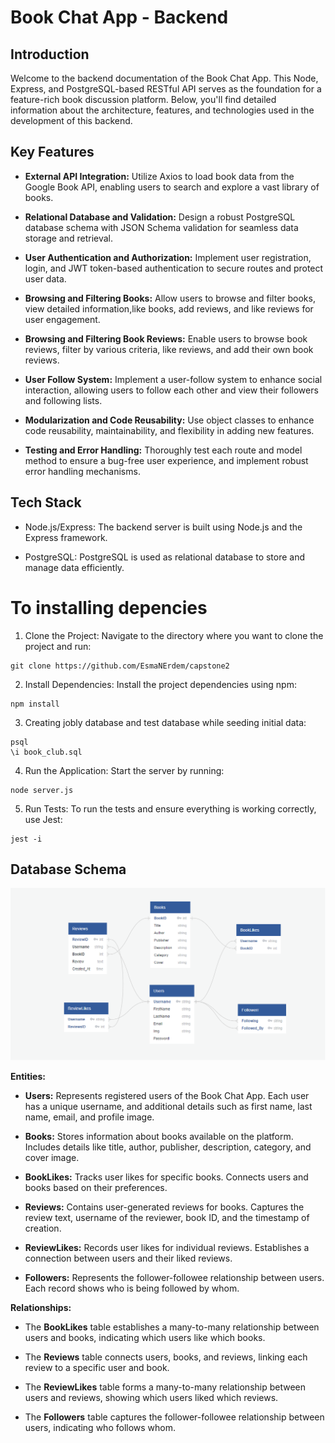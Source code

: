# Book Chat App - Backend

## Introduction

Welcome to the backend documentation of the Book Chat App. This Node, Express, and PostgreSQL-based RESTful API serves as the foundation for a feature-rich book discussion platform. Below, you'll find detailed information about the architecture, features, and technologies used in the development of this backend.

## Key Features

- **External API Integration:** Utilize Axios to load book data from the Google Book API, enabling users to search and explore a vast library of books.

- **Relational Database and Validation:** Design a robust PostgreSQL database schema with JSON Schema validation for seamless data storage and retrieval.

- **User Authentication and Authorization:** Implement user registration, login, and JWT token-based authentication to secure routes and protect user data.

- **Browsing and Filtering Books:** Allow users to browse and filter books, view detailed information,like books, add reviews, and like reviews for user engagement.

- **Browsing and Filtering Book Reviews:** Enable users to browse book reviews, filter by various criteria, like reviews, and add their own book reviews.

- **User Follow System:** Implement a user-follow system to enhance social interaction, allowing users to follow each other and view their followers and following lists.

- **Modularization and Code Reusability:** Use object classes to enhance code reusability, maintainability, and flexibility in adding new features.

- **Testing and Error Handling:** Thoroughly test each route and model method to ensure a bug-free user experience, and implement robust error handling mechanisms.

## Tech Stack


* Node.js/Express: The backend server is built using Node.js and the Express framework.

* PostgreSQL: PostgreSQL is used as relational database to store and manage data efficiently.

# To installing depencies 

1. Clone the Project: Navigate to the directory where you want to clone the project and run:

```
git clone https://github.com/EsmaNErdem/capstone2
```

2. Install Dependencies: Install the project dependencies using npm:

```
npm install
```

3. Creating jobly database and test database while seeding initial data:

```
psql
\i book_club.sql
```

4. Run the Application: Start the server by running:

```
node server.js
```
    
5. Run Tests: To run the tests and ensure everything is working correctly, use Jest:

```
jest -i
```

## Database Schema

![Database Schema](./static/bookclub-db.png)

**Entities:**

- **Users:** Represents registered users of the Book Chat App. Each user has a unique username, and additional details such as first name, last name, email, and profile image.

- **Books:** Stores information about books available on the platform. Includes details like title, author, publisher, description, category, and cover image.

- **BookLikes:** Tracks user likes for specific books. Connects users and books based on their preferences.

- **Reviews:** Contains user-generated reviews for books. Captures the review text, username of the reviewer, book ID, and the timestamp of creation.

- **ReviewLikes:** Records user likes for individual reviews. Establishes a connection between users and their liked reviews.

- **Followers:** Represents the follower-followee relationship between users. Each record shows who is being followed by whom.

**Relationships:**

- The **BookLikes** table establishes a many-to-many relationship between users and books, indicating which users like which books.

- The **Reviews** table connects users, books, and reviews, linking each review to a specific user and book.

- The **ReviewLikes** table forms a many-to-many relationship between users and reviews, showing which users liked which reviews.

- The **Followers** table captures the follower-followee relationship between users, indicating who follows whom.